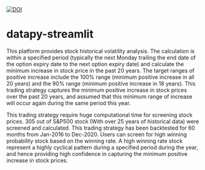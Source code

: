 [![DOI](https://zenodo.org/badge/415296304.svg)](https://zenodo.org/doi/10.5281/zenodo.11181790)

# datapy-streamlit

This platform provides stock historical volatility analysis. The calculation is within a specified period (typically the next Monday trailing the end date of the option expiry date to the next option 
expiry date) and calculate the minimum increase in stock price in the past 20 years. The target ranges of positive increase include the 100% range (minimum positive increase in all 20 years) 
and the 90% range (minimum positive increase in 18 years). This trading strategy captures the minimum positive increase in stock prices over the past 20 years, and assumed that this minimum 
range of increase will occur again during the same period this year. 

This trading strategy require huge computational time for screening stock prices. 305 out of S&P500 stock (With over 25 years of historical data) were screened and calculated. This trading
strategy has been backtested for 60 months from Jan-2016 to Dec-2020. Users can screen for high winning probability stock based on the winning rate. A high winning rate stock represent a highly
 cyclical pattern during a specified period during the year, and hence providing high confidence in capturing the minimum positive increase in stock prices.
